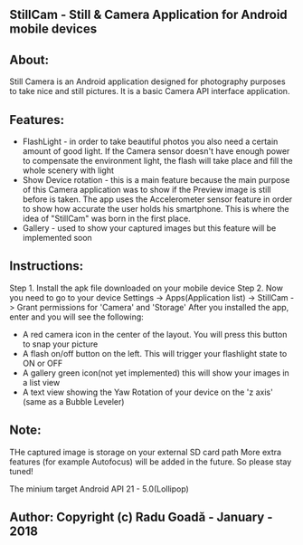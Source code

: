 ## StillCam - Still & Camera Application for Android mobile devices

## About:
Still Camera is an Android application designed for photography purposes to take nice and still pictures. It is a basic Camera API interface application.

## Features:
- FlashLight - in order to take beautiful photos you also need a certain amount of good light. If the Camera sensor doesn't have enough power to compensate the environment light, the flash will take place and fill the whole scenery with light
- Show Device rotation - this is a main feature because the main purpose of this Camera application was to show if the Preview image is still before is taken. The app uses the Accelerometer sensor feature in order to show how accurate the user holds his smartphone. This is where the idea of "StillCam" was born in the first place.
- Gallery - used to show your captured images but this feature will be implemented soon

## Instructions:
Step 1. Install the apk file downloaded on your mobile device
Step 2. Now you need to go to your device Settings -> Apps(Application list) -> StillCam -> Grant permissions for 'Camera' and 'Storage'
After you installed the app, enter and you will see the following:
- A red camera icon in the center of the layout. You will press this button to snap your picture
- A flash on/off button on the left. This will trigger your flashlight state to ON or OFF
- A gallery green icon(not yet implemented) this will show your images in a list view
- A text view showing the Yaw Rotation of your device on the 'z axis' (same as a Bubble Leveler)

## Note:
THe captured image is storage on your external SD card path
More extra features (for example Autofocus) will be added in the future. So please stay tuned!

The minium target Android API 21 - 5.0(Lollipop)
## Author: Copyright (c) Radu Goadă - January - 2018

